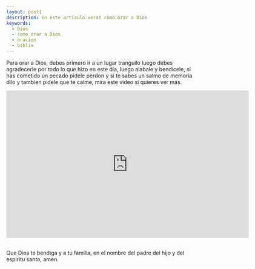 ```yaml
---
layout: post1
description: En este articulo veras como orar a Dios
keywords:
  - Dios
  - como orar a Dios
  - oracion
  - biblia
---
```


Para orar a Dios, debes primero ir a un lugar tranguilo luego debes agradecerle por todo lo que hizo en este dia, luego alabale y bendicele, si has cometido un pecado pidele perdon y si te sabes un salmo de memoria dilo y tambien pidele que te calme, mira este video si quieres ver más.

<div class='youtube-video'>
  <iframe title="video" width="640" height="390" src="https://www.youtube.com/embed/cjsq2rDuZ50" frameborder="0" allowfullscreen></iframe>
</div>
<br />


Que Dios te bendiga y a tu familia, en el nombre del padre del hijo y del espiritu santo, amen.
